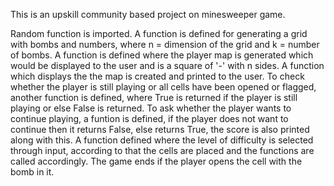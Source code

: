 This is an upskill community based project on minesweeper game.

Random function is imported. A function is defined for generating a grid with bombs and numbers, where n = dimension of the grid and k = number of bombs. A function is defined where the player map is generated which would be displayed to the user and is a square of '-' with n sides. A function which displays the the map is created and printed to the user. To check whether the player is still playing or all cells have been opened or flagged, another function is defined, where True is returned if the player is still playing or else False is returned. To ask whether the player wants to continue playing, a funtion is defined, if the player does not want to continue then it returns False, else returns True, the score is also printed along with this.  A function defined where the level of difficulty is selected through input, according to that the cells are placed and the functions are called accordingly. The game ends if the player opens the cell with the bomb in it.
